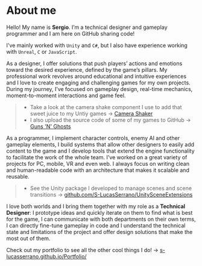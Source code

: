 # About me
Hello! My name is **Sergio**. I’m a technical designer and gameplay programmer and I am here on GitHub sharing code!

I've mainly worked with `Unity` and `C#`, but I also have experience working with `Unreal`, `C` or `JavaScript`.

As a designer, I offer solutions that push players’ actions and emotions toward the desired experience, defined by the game’s pillars. My professional work revolves around educational and intuitive experiences and I love to create engaging and challenging games for my own projects. During my journey, I’ve focused on gameplay design, real-time mechanics, moment-to-moment interactions and game feel.
> - Take a look at the camera shake component I use to add that sweet juice to my Untiy games → [Camera Shaker](https://github.com/S-LucasSerrano/CameraShaker)
> - I also upload the source code of some of my games to GitHub → [Guns 'N' Ghosts](https://github.com/S-LucasSerrano/GunsNGhosts)

As a programmer, I implement character controls, enemy AI and other gameplay elements, I build systems that allow other designers to easily add content to the game and I develop tools that extend the engine functionality to facilitate the work of the whole team. I've worked on a great variety of projects for PC, mobile, VR and even web. I always focus on writing clean and human-readable code with an architecture that makes it scalable and reusable.
> - See the Unity package I developed to manage scenes and scene transitions → [github.com/S-LucasSerrano/UnitySceneExtensions](https://github.com/S-LucasSerrano/UnitySceneExtensions)

I love both worlds and I bring them together with my role as a **Technical Designer**: I prototype ideas and quickly iterate on them to find what is best for the game, I can communicate with both departments on their own terms, I can directly fine-tune gameplay in code and I understand the technical state and limitations of the project and offer design solutions that make the most out of them.

Check out my portfolio to see all the other cool things I do! → [s-lucasserrano.github.io/Portfolio/](http://s-lucasserrano.github.io/Portfolio/)
